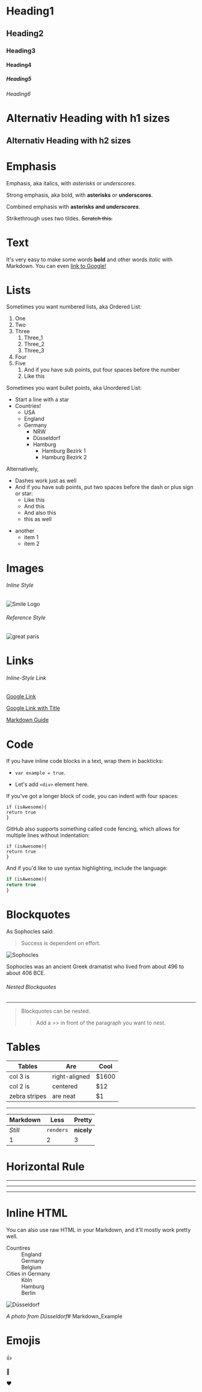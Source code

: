 <!-- 
1. Headers 
-->

# Heading1

## Heading2 ##

### Heading3

#### Heading4

##### Heading5

###### Heading6

Alternativ Heading with h1 sizes
================================

Alternativ Heading with h2 sizes
--------------------------------

<!-- 
Different levels of headings start lines with a # to create headings
Multiple `##` in a row denote smaller heading sizes.
You can use one `#` up to `######` six for different heading sizes.

NOTE: '# Heading1' and Alternativ Heading1 is already underlined as default.
-->

<!--
There are 3 different styles for Heading
1.    # ATX style H1

2.    ## Closed ATX style H2 ##

3.    Setext style H1
      ===============

It warns us to be consistent about styling.
NOTE : Consistent formatting makes it easier to understand a document.
-->





# Emphasis

Emphasis, aka italics, with *asterisks* or _underscores_.

Strong emphasis, aka bold, with **asterisks** or __underscores__.

Combined emphasis with **asterisks and _underscores_**.

Strikethrough uses two tildes. ~~Scratch this.~~





# Text

It's very easy to make some words **bold** and other words *italic* with Markdown. You can even [link to Google!](http://google.com)





# Lists

Sometimes you want numbered lists, aka Ordered List:

1. One
2. Two
3. Three
    1. Three_1
    2. Three_2
    3. Three_3
4. Four
5. Five
    1. And if you have sub points, put four spaces before the number
    2. Like this

Sometimes you want bullet points, aka Unordered List:

* Start a line with a star
* Countries!
  * USA
  * England
  * Germany
    * NRW
    * Düsseldorf
    * Hamburg
      * Hamburg Bezirk 1
      * Hamburg Bezirk 2

Alternatively,

- Dashes work just as well
- And if you have sub points, put two spaces before the dash or plus sign or star:
  - Like this
  - And this
  + And also this
  + this as well
+ another
  - item 1
  + item 2

<!--
It warns us to be consistent about styling.
NOTE : Consistent formatting makes it easier to understand a document.
-->



# Images

###### Inline Style

![Smile Logo](./smile.png "Title Text - Smile")

###### Reference Style

![great paris][paris]

[paris]: https://i.pinimg.com/564x/0c/f8/de/0cf8dec41dccd1ecde9e80f22032391a.jpg "Logo Title Text 2"


<!--
Inline- Style :

    ![Alt Text](url "title_text")

Reference-Style :

    ![Alt Text][logo]
    ******** dont forget line break here
    [logo]: https://..... "Title text here"
    
    
-->


# Links

###### Inline-Style Link

[Google Link](https://www.google.com)

[Google Link with Title](https://www.google.com "Google webpage")

[Markdown Guide](https://www.markdownguide.org/basic-syntax/)

<!--
- Exclamation mark is the difference from images
-->



# Code

If you have inline code blocks in a text, wrap them in backticks: 
* `var example = true`.  

* Let's add `<div>` element here.

If you've got a longer block of code, you can indent with four spaces:

    if (isAwesome){
    return true
    }

GitHub also supports something called code fencing, which allows for multiple lines without indentation:

```
if (isAwesome){
return true
}
```

And if you'd like to use syntax highlighting, include the language:

```javascript
if (isAwesome){
return true
}
```


# Blockquotes

As Sophocles said:
> Success is dependent on effort.

![Sophocles](https://psychologypedia.org/wp-content/uploads/2019/10/Sophocles-1068x583.jpg)

Sophocles was an ancient Greek dramatist who lived from about 496 to about 406 BCE. 

###### Nested Blockquotes

---

> Blockquotes can be nested. 
>
>> Add a >> in front of the paragraph you want to nest.



# Tables

| Tables        | Are           | Cool  |
| ------------- |---------------| ------|
| col 3 is      | right-aligned | $1600 |
| col 2 is      | centered      |   $12 |
| zebra stripes | are neat      |    $1 |


---

Markdown | Less | Pretty
--- | --- | ---
*Still* | `renders` | **nicely**
1 | 2 | 3

<!--
There must be at least 3 dashes separating each header cell. The outer pipes (|) are optional, You can also use inline Markdown.
-->



# Horizontal Rule 

--- 
***
___

<!--
Hyphens
Asterisks
Underscores
-->



# Inline HTML

You can also use raw HTML in your Markdown, and it'll mostly work pretty well.

<dl>
  <dt>Countires</dt>
    <dd>England</dd>
    <dd>Germany</dd>
    <dd>Belgium</dd>

  <dt>Cities in Germany</dt>
    <dd>Köln</dd>
    <dd>Hamburg</dd>
    <dd>Berlin</dd>
</dl>



<img src="https://im.haberturk.com/2018/05/03/ver1552558838/2366092_1024x576.jpg" alt="Düsseldorf"/>

_A photo from Düsseldorf_# Markdown_Example


# Emojis

:+1:

:dash:

:heart:
